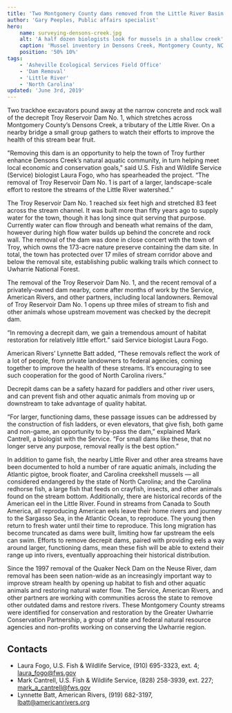 ```yaml
---
title: 'Two Montgomery County dams removed from the Little River Basin'
author: 'Gary Peeples, Public affairs specialist'
hero:
    name: surveying-densons-creek.jpg
    alt: 'A half dozen biologists look for mussels in a shallow creek'
    caption: 'Mussel inventory in Densons Creek, Montgomery County, NC. <a href="https://flic.kr/p/d9WLny">Photo</a> by Mark Cantrell, USFWS>'
    position: '50% 10%'
tags:
    - 'Asheville Ecological Services Field Office'
    - 'Dam Removal'
    - 'Little River'
    - 'North Carolina'
updated: 'June 3rd, 2019'
---
```


Two trackhoe excavators pound away at the narrow concrete and rock wall of the decrepit Troy Reservoir Dam No. 1, which stretches across Montgomery County’s Densons Creek, a tributary of the Little River. On a nearby bridge a small group gathers to watch their efforts to improve the health of this stream bear fruit.

"Removing this dam is an opportunity to help the town of Troy further enhance Densons Creek’s natural aquatic community, in turn helping meet local economic and conservation goals," said U.S. Fish and Wildlife Service (Service) biologist Laura Fogo, who has spearheaded the project. “The removal of Troy Reservoir Dam No. 1 is part of a larger, landscape-scale effort to restore the streams of the Little River watershed.“

The Troy Reservoir Dam No. 1 reached six feet high and stretched 83 feet across the stream channel. It was built more than fifty years ago to supply water for the town, though it has long since quit serving that purpose. Currently water can flow through and beneath what remains of the dam, however during high flow water builds up behind the concrete and rock wall. The removal of the dam was done in close concert with the town of Troy, which owns the 173-acre nature preserve containing the dam site. In total, the town has protected over 17 miles of stream corridor above and below the removal site, establishing public walking trails which connect to Uwharrie National Forest.

The removal of the Troy Reservoir Dam No. 1, and the recent removal of a privately-owned dam nearby, come after months of work by the Service, American Rivers, and other partners, including local landowners. Removal of Troy Reservoir Dam No. 1 opens up three miles of stream to fish and other animals whose upstream movement was checked by the decrepit dam.

“In removing a decrepit dam, we gain a tremendous amount of habitat restoration for relatively little effort.” said Service biologist Laura Fogo.

American Rivers’ Lynnette Batt added, “These removals reflect the work of a lot of people, from private landowners to federal agencies, coming together to improve the health of these streams. It’s encouraging to see such cooperation for the good of North Carolina rivers.”

Decrepit dams can be a safety hazard for paddlers and other river users, and can prevent fish and other aquatic animals from moving up or downstream to take advantage of quality habitat.

“For larger, functioning dams, these passage issues can be addressed by the construction of fish ladders, or even elevators, that give fish, both game and non-game, an opportunity to by-pass the dam,” explained Mark Cantrell, a biologist with the Service. “For small dams like these, that no longer serve any purpose, removal really is the best option.”

In addition to game fish, the nearby Little River and other area streams have been documented to hold a number of rare aquatic animals, including the Atlantic pigtoe, brook floater, and Carolina creekshell mussels &mdash; all considered endangered by the state of North Carolina; and the Carolina redhorse fish, a large fish that feeds on crayfish, insects, and other animals found on the stream bottom. Additionally, there are historical records of the American eel in the Little River. Found in streams from Canada to South America, all reproducing American eels leave their home rivers and journey to the Sargasso Sea, in the Atlantic Ocean, to reproduce. The young then return to fresh water until their time to reproduce. This long migration has become truncated as dams were built, limiting how far upstream the eels can swim. Efforts to remove decrepit dams, paired with providing eels a way around larger, functioning dams, mean these fish will be able to extend their range up into rivers, eventually approaching their historical distribution.

Since the 1997 removal of the Quaker Neck Dam on the Neuse River, dam removal has been seen nation-wide as an increasingly important way to improve stream health by opening up habitat to fish and other aquatic animals and restoring natural water flow. The Service, American Rivers, and other partners are working with communities across the state to remove other outdated dams and restore rivers. These Montgomery County streams were identified for conservation and restoration by the Greater Uwharrie Conservation Partnership, a group of state and federal natural resource agencies and non-profits working on conserving the Uwharrie region.

## Contacts

- Laura Fogo, U.S. Fish & Wildlife Service, (910) 695-3323, ext. 4; [laura_fogo@fws.gov](mailto:laura_fogo@fws.gov)
- Mark Cantrell, U.S. Fish & Wildlife Service, (828) 258-3939, ext. 227; [mark_a_cantrell@fws.gov](mailto:mark_a_cantrell@fws.gov)
- Lynnette Batt, American Rivers, (919) 682-3197, [lbatt@americanrivers.org](mailto:lbatt@americanrivers.org)